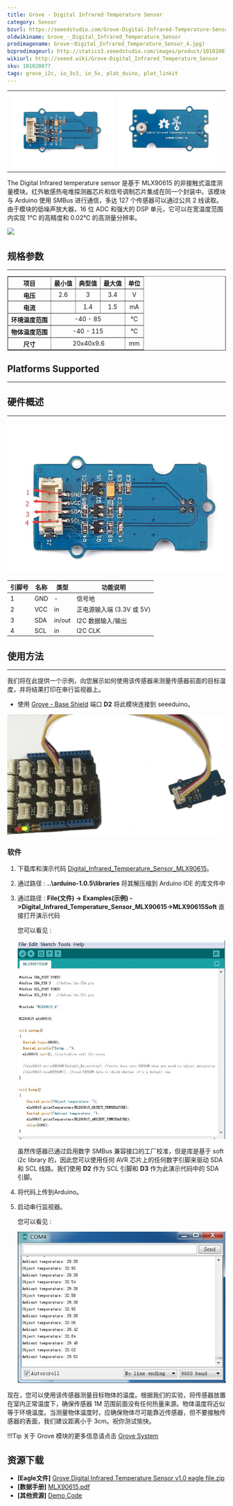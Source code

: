 ```yaml
---
title: Grove - Digital Infrared Temperature Sensor
category: Sensor
bzurl: https://seeedstudio.com/Grove-Digital-Infrared-Temperature-Sensor-p-2385.html
oldwikiname: Grove_-_Digital_Infrared_Temperature_Sensor
prodimagename: Grove－Digital_Infrared_Temperature_Sensor_4.jpg)
bzprodimageurl: http://statics3.seeedstudio.com/images/product/101020077 1.jpg
wikiurl: http://seeed.wiki/Grove-Digital_Infrared_Temperature_Sensor
sku: 101020077
tags: grove_i2c, io_3v3, io_5v, plat_duino, plat_linkit
---
```


<table>
    <tr>
        <td><img src="https://raw.githubusercontent.com/SeeedDocument/Grove-Digital_Infrared_Temperature_Sensor/master/img/Grove－Digital_Infrared_Temperature_Sensor_1.jpg"></td>
        <td><img src="https://raw.githubusercontent.com/SeeedDocument/Grove-Digital_Infrared_Temperature_Sensor/master/img/Grove－Digital_Infrared_Temperature_Sensor_2.jpg"></td>
    </tr>
</table>

The Digital Infrared temperature sensor 是基于 MLX90615 的非接触式温度测量模块。红外敏感热电堆探测器芯片和信号调制芯片集成在同一个封装中。该模块与 Arduino 使用 SMBus 进行通信，多达 127 个传感器可以通过公共 2 线读取。由于模块的低噪声放大器，16 位 ADC 和强大的 DSP 单元，它可以在宽温度范围内实现 1℃ 的高精度和 0.02℃ 的高测量分辨率。

[![](https://github.com/SeeedDocument/wiki_chinese/raw/master/docs/images/click_to_buy.PNG)](https://item.taobao.com/item.htm?spm=a1z10.3-c.w4002-11172317909.10.3cf0cb0eMTEAGk&id=531816314395)

## 规格参数
-------------

<table border="1" cellspacing="0" width="50%">
<tr>
<th>
项目
</th>
<th>
最小值
</th>
<th>
典型值
</th>
<th>
最大值
</th>
<th>
单位
</th>
</tr>
<tr align="center">
<th scope="row">
电压
</th>
<td>
2.6
</td>
<td>
3
</td>
<td>
3.4
</td>
<td>
V
</td>
</tr>
<tr align="center">
<th scope="row">
电流
</th>
<td>
</td>
<td>
1.4
</td>
<td>
1.5
</td>
<td>
mA
</td>
</tr>
<tr align="center">
<th scope="row">
环境温度范围
</th>
<td colspan="3">
-40 - 85
</td>
<td>
℃
</td>
</tr>
<tr align="center">
<th scope="row">
物体温度范围
</th>
<td colspan="3">
-40 - 115
</td>
<td>
℃
</td>
</tr>
<tr align="center">
<th scope="row">
尺寸
</th>
<td colspan="3">
 20x40x9.6
</td>
<td>
mm
</td>
</tr>
</table>

## Platforms Supported
-------------------

## 硬件概述
------------------

![](https://raw.githubusercontent.com/SeeedDocument/Grove-Digital_Infrared_Temperature_Sensor/master/img/Grove－Digital_Infrared_Temperature_Sensor_4.jpg)

| 引脚号 | 名称 | 类型   | 功能说明                             |
|------------|------|--------|--------------------------------------------------|
| 1          | GND  | -      | 信号地                                   |
| 2          | VCC  | in     | 正电源输入端 (3.3V 或 5V) |
| 3          | SDA  | in/out | I2C 数据输入/输出                            |
| 4          | SCL  | in     | I2C CLK                                          |

## 使用方法
-----

我们将在此提供一个示例，向您展示如何使用该传感器来测量传感器前面的目标温度，并将结果打印在串行监视器上。

-   使用 [Grove - Base Shield](/Base_Shield_V2 "Grove - Base Shield") 端口 **D2** 将此模块连接到 seeeduino。

![](https://raw.githubusercontent.com/SeeedDocument/Grove-Digital_Infrared_Temperature_Sensor/master/img/Digital_Infrared_Temperature_Sensor4.JPG)

### 软件

1. 下载库和演示代码 [Digital_Infrared_Temperature_Sensor_MLX90615](https://github.com/Seeed-Studio/Digital_Infrared_Temperature_Sensor_MLX90615)。
2. 通过路径 : **..\\arduino-1.0.5\\libraries** 将其解压缩到 Arduino IDE 的库文件中
3. 通过路径 : **File(文件) -&gt; Examples(示例) ->Digital_Infrared_Temperature_Sensor_MLX90615->MLX90615Soft** 直接打开演示代码

    您可以看见 :

    ![](https://raw.githubusercontent.com/SeeedDocument/Grove-Digital_Infrared_Temperature_Sensor/master/img/MLX90615_demo_code.jpg)

    虽然传感器已通过启用数字 SMBus 兼容接口的工厂校准，但是库是基于 soft i2c library 的，因此您可以使用任何 AVR 芯片上的任何数字引脚来驱动 SDA 和 SCL 线路。我们使用 **D2** 作为 SCL 引脚和 **D3** 作为此演示代码中的 SDA 引脚。

4. 将代码上传到Arduino。
5. 启动串行监视器。

    您可以看见 :

    ![](https://raw.githubusercontent.com/SeeedDocument/Grove-Digital_Infrared_Temperature_Sensor/master/img/Digital_Infrared_Temperature_Sensor_Serial_Monitor.jpg)

现在，您可以使用该传感器测量目标物体的温度。根据我们的实验，将传感器放置在室内正常温度下，确保传感器 1M 范围前面没有任何热量来源。物体温度将近似等于环境温度。当测量物体温度时，应确保物体尽可能靠近传感器，但不要接触传感器的表面，我们建议距离小于 3cm。祝你测试愉快。

!!!Tip
     关于 Grove 模块的更多信息请点击 [Grove System](http://seeed.wiki/Grove_System/)

资源下载
--------

- **[Eagle文件]** [Grove Digital Infrared Temperature Sensor v1.0 eagle file.zip](https://raw.githubusercontent.com/SeeedDocument/Grove-Digital_Infrared_Temperature_Sensor/master/res/Grove_Digital_Infrared_Temperature_Sensor_v1.0_eagle_file.zip "File:Grove Digital Infrared Temperature Sensor v1.0 eagle file.zip")
- **[数据手册]** [MLX90615.pdf](https://raw.githubusercontent.com/SeeedDocument/Grove-Digital_Infrared_Temperature_Sensor/master/res/MLX90615.pdf "File:MLX90615.pdf")
- **[其他资源]** [Demo Code](https://github.com/Seeed-Studio/Digital_Infrared_Temperature_Sensor_MLX90615)

<!-- This Markdown file was created from http://www.seeedstudio.com/wiki/Grove_-_Digital_Infrared_Temperature_Sensor -->
